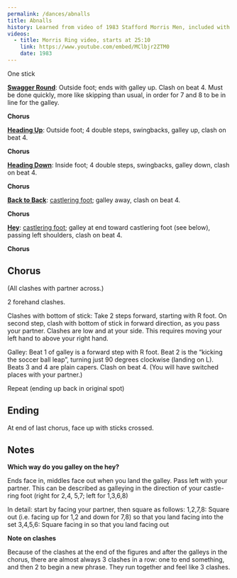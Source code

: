 ```yaml
---
permalink: /dances/abnalls
title: Abnalls
history: Learned from video of 1983 Stafford Morris Men, included with all the traditional dances
videos:
  - title: Morris Ring video, starts at 25:10
    link: https://www.youtube.com/embed/MClbjr2ZTM0
    date: 1983
---
```

One stick

**[Swagger Round](/figures#swagger-round)**:
Outside foot; ends with galley up.  Clash on beat 4. Must be done quickly, more like skipping than usual, in order for 7 and 8 to be in line for the galley.

**Chorus**

**[Heading Up](/figures#heading-up)**:
Outside foot; 4 double steps, swingbacks, galley up, clash on beat 4.

**Chorus**

**[Heading Down](/figures#heading-down)**:
Inside foot; 4 double steps, swingbacks, galley down, clash on beat 4.

**Chorus**

**[Back to Back](/figures#back-to-back)**:
[castlering foot](/figures#castlering-foot); galley away, clash on beat 4.

**Chorus**

**[Hey](/figures#hey)**:
[castlering foot](/figures#castlering-foot); galley at end toward castlering foot (see below), passing left shoulders, clash on beat 4.

**Chorus**

## Chorus

(All clashes with partner across.)

2 forehand clashes.

Clashes with bottom of stick: Take 2 steps forward, starting with R foot.  On second step, clash with bottom of stick in forward direction, as you pass your partner.  Clashes are low and at your side.  This requires moving your left hand to above your right hand.

Galley: Beat 1 of galley is a forward step with R foot.  Beat 2 is the “kicking the soccer ball leap”, turning just 90 degrees clockwise (landing on L).  Beats 3 and 4 are plain capers.  Clash on beat 4. (You will have switched places with your partner.)

Repeat (ending up back in original spot)

## Ending

At end of last chorus, face up with sticks crossed.

## Notes

**Which way do you galley on the hey?**

Ends face in, middles face out when you land the galley.  Pass left with your partner.  This can be described as galleying in the direction of your castle-ring foot (right for 2,4, 5,7; left for 1,3,6,8)

In detail: start by facing your partner, then square as follows:
1,2,7,8: Square out (i.e. facing up for 1,2 and down for 7,8) so that you land facing into the set
3,4,5,6: Square facing in so that you land facing out



**Note on clashes**

Because of the clashes at the end of the figures and after the galleys in the chorus, there are almost always 3 clashes in a row: one to end something, and then 2 to begin a new phrase.  They run together and feel like 3 clashes.


